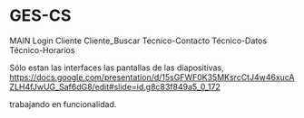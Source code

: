 # GES-CS
MAIN
Login
Cliente
Cliente_Buscar
Tecnico-Contacto
Técnico-Datos
Técnico-Horarios

Sólo estan las interfaces las pantallas de las diapositivas, 
https://docs.google.com/presentation/d/15sGFWF0K35MKsrcCtJ4w46xucAZLH4fJwUG_Saf6dG8/edit#slide=id.g8c83f849a5_0_172

trabajando en funcionalidad.
